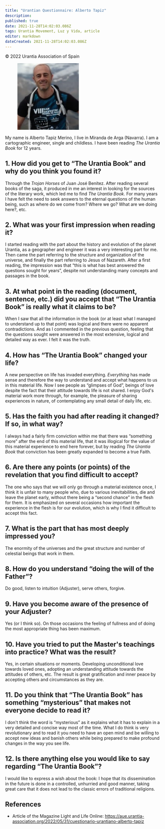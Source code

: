```yaml
---
title: "Urantian Questionnaire: Alberto Tapiz"
description: 
published: true
date: 2021-11-28T14:02:03.086Z
tags: Urantia Movement, Luz y Vida, article
editor: markdown
dateCreated: 2021-11-28T14:02:03.086Z
---
```


<p class="v-card v-sheet theme--light grey lighten-3 px-2">© 2022 Urantia Association of Spain</p>

<figure id="Figure_1" class="image urantiapedia">
<img src="/image/article/Luz_y_Vida/LyV_2022_06/Alberto-Tapiz.jpg" alt="Alberto Tapiz" width="200">
</figure>

My name is Alberto Tapiz Merino, I live in Miranda de Arga (Navarra). I am a cartographic engineer, single and childless. I have been reading _The Urantia Book_ for 12 years.

## 1. How did you get to “The Urantia Book” and why do you think you found it?

Through the _Trojan Horses_ of Juan José Benítez. After reading several books of the saga, it produced in me an interest in looking for the sources of the literary work, which led me to find _The Urantia Book_. For many years I have felt the need to seek answers to the eternal questions of the human being, such as where do we come from? Where we go? What are we doing here?, etc.

## 2. What was your first impression when reading it?

I started reading with the part about the history and evolution of the planet Urantia, as a geographer and engineer it was a very interesting part for me. Then came the part referring to the structure and organization of the universe, and finally the part referring to Jesus of Nazareth. After a first reading, the impression was that “this is what has best answered the questions sought for years”, despite not understanding many concepts and passages in the book.

## 3. At what point in the reading (document, sentence, etc.) did you accept that “The Urantia Book” is really what it claims to be?

When I saw that all the information in the book (or at least what I managed to understand up to that point) was logical and there were no apparent contradictions. And as I commented in the previous question, feeling that the questions sought were answered in the most extensive, logical and detailed way as ever. I felt it was the truth.

## 4. How has “The Urantia Book” changed your life?

A new perspective on life has invaded everything. _Everything_ has made sense and therefore the way to understand and accept what happens to us in this material life. Now I see people as “glimpses of God”, beings of love despite the fact that their attitude towards life is not shared. I enjoy God's material work more through, for example, the pleasure of sharing experiences in nature, of contemplating any small detail of daily life, etc.

## 5. Has the faith you had after reading it changed? If so, in what way?

I always had a fairly firm conviction within me that there was “something more” after the end of this material life, that it was illogical for the value of this material experience to end here forever, but by reading _The Urantia Book_ that conviction has been greatly expanded to become a true Faith.

## 6. Are there any points (or points) of the revelation that you find difficult to accept?

The one who says that we will only go through a material existence once, I think it is unfair to many people who, due to various inevitabilities, die and leave the planet early, without there being a “second chance” in the flesh for them. It is emphasized on several occasions how important the experience in the flesh is for our evolution, which is why I find it difficult to accept this fact.

## 7. What is the part that has most deeply impressed you?

The enormity of the universes and the great structure and number of celestial beings that work in them.

## 8. How do you understand “doing the will of the Father”?

Do good, listen to intuition (Adjuster), serve others, forgive.

## 9. Have you become aware of the presence of your Adjuster?

Yes (or I think so). On those occasions the feeling of fullness and of doing the most appropriate thing has been maximum.

## 10. Have you tried to put the Master's teachings into practice? What was the result?

Yes, in certain situations or moments. Developing unconditional love towards loved ones, adopting an understanding attitude towards the attitudes of others, etc. The result is great gratification and inner peace by accepting others and circumstances as they are.

## 11. Do you think that “The Urantia Book” has something “mysterious” that makes not everyone decide to read it?

I don't think the word is “mysterious” as it explains what it has to explain in a very detailed and concise way most of the time. What I do think is very revolutionary and to read it you need to have an open mind and be willing to accept new ideas and banish others while being prepared to make profound changes in the way you see life.

## 12. Is there anything else you would like to say regarding “The Urantia Book”?

I would like to express a wish about the book: I hope that its dissemination in the future is done in a controlled, unhurried and good manner, taking great care that it does not lead to the classic errors of traditional religions.

## References

- Article of the Magazine Light and Life Online: https://aue.urantia-association.org/2022/05/31/cuestionario-urantiano-alberto-tapiz